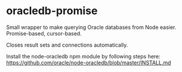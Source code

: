# oracledb-promise
Small wrapper to make querying Oracle databases from Node easier.  Promise-based, cursor-based.

Closes result sets and connections automatically.

Install the node-oracledb npm module by following steps here: https://github.com/oracle/node-oracledb/blob/master/INSTALL.md
